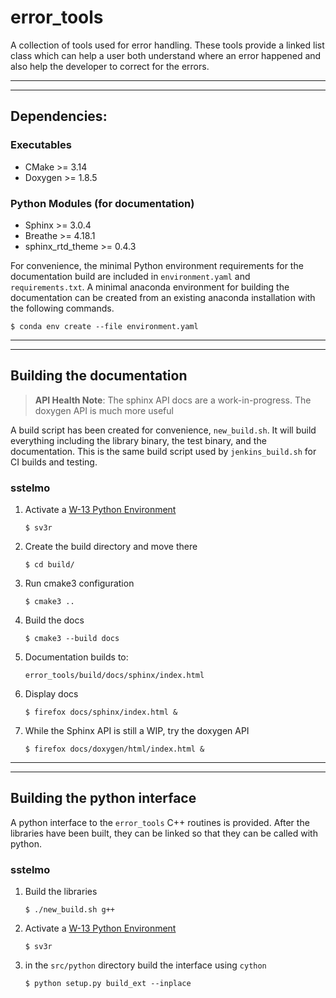 # error\_tools

A collection of tools used for error handling. These tools provide a linked
list class which can help a user both understand where an error happened
and also help the developer to correct for the errors.

---

---

## Dependencies:

### Executables

* CMake >= 3.14
* Doxygen >= 1.8.5

### Python Modules (for documentation)

* Sphinx >= 3.0.4
* Breathe >= 4.18.1
* sphinx\_rtd\_theme >= 0.4.3

For convenience, the minimal Python environment requirements for the
documentation build are included in ``environment.yaml`` and
``requirements.txt``. A minimal anaconda environment for building the
documentation can be created from an existing anaconda installation with the
following commands.

    $ conda env create --file environment.yaml

---

---

## Building the documentation

> **API Health Note**: The sphinx API docs are a work-in-progress. The doxygen
> API is much more useful

A build script has been created for convenience, ``new_build.sh``. It will build
everything including the library binary, the test binary, and the documentation.
This is the same build script used by ``jenkins_build.sh`` for CI builds and
testing.

### sstelmo

1) Activate a [W-13 Python Environment](https://xcp-confluence.lanl.gov/display/PYT/The+W-13+Python+3+environment)

       $ sv3r

2) Create the build directory and move there

       $ cd build/

3) Run cmake3 configuration

       $ cmake3 ..

4) Build the docs

       $ cmake3 --build docs

5) Documentation builds to:

       error_tools/build/docs/sphinx/index.html

6) Display docs

       $ firefox docs/sphinx/index.html &

7) While the Sphinx API is still a WIP, try the doxygen API

       $ firefox docs/doxygen/html/index.html &

---

---

## Building the python interface

A python interface to the ``error_tools`` C++ routines is provided. After the
libraries have been built, they can be linked so that they can be called with
python. 

### sstelmo

1) Build the libraries

       $ ./new_build.sh g++

2) Activate a [W-13 Python Environment](https://xcp-confluence.lanl.gov/display/PYT/The+W-13+Python+3+environment)

       $ sv3r

3) in the ``src/python`` directory build the interface using ``cython``

       $ python setup.py build_ext --inplace

